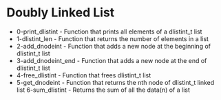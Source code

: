# Doubly Linked List

- 0-print_dlistint - Function that prints all elements of a dlistint_t list
- 1-dlistint_len - Function that returns the number of elements in a list
- 2-add_dnodeint - Function that adds a new node at the beginning of dlistint_t list
- 3-add_dnodeint_end - Function that adds a new node at the end of dlistint_t list
- 4-free_dlistint - Function that frees dlistint_t list
- 5-get_dnodeint - Function that returns the nth node of dlistint_t linked list
6-sum_dlistint - Returns the sum of all the data(n) of a list
